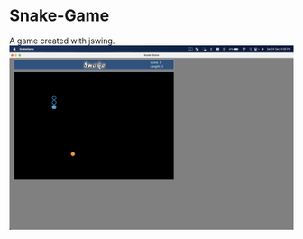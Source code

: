 # Snake-Game
A game created with jswing.
![alt text](https://github.com/KugaonkarP/Snake-Game/blob/main/Screenshot%202022-12-24%20at%204.56.53%20PM.png)
